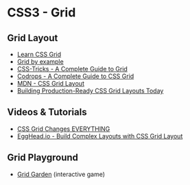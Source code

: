 CSS3 - Grid
============

Grid Layout
------------

- [Learn CSS Grid](http://learncssgrid.com/)
- [Grid by example](http://gridbyexample.com/examples/)
- [CSS-Tricks - A Complete Guide to Grid](https://css-tricks.com/snippets/css/complete-guide-grid/)
- [Codrops - A Complete Guide to CSS Grid](https://tympanus.net/codrops/css_reference/grid/)
- [MDN - CSS Grid Layout](https://developer.mozilla.org/en-US/docs/Web/CSS/CSS_Grid_Layout)
- [Building Production-Ready CSS Grid Layouts Today](https://www.smashingmagazine.com/2017/06/building-production-ready-css-grid-layout/)

Videos & Tutorials
--------------------

- [CSS Grid Changes EVERYTHING](https://youtu.be/7kVeCqQCxlk)
- [EggHead.io - Build Complex Layouts with CSS Grid Layout](https://egghead.io/courses/build-complex-layouts-with-css-grid-layout)

Grid Playground
----------------

- [Grid Garden](https://cssgridgarden.com/) (interactive game)
